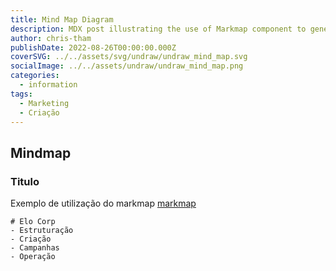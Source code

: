 ```yaml
---
title: Mind Map Diagram
description: MDX post illustrating the use of Markmap component to generate mind map diagrams.
author: chris-tham
publishDate: 2022-08-26T00:00:00.000Z
coverSVG: ../../assets/svg/undraw/undraw_mind_map.svg
socialImage: ../../assets/undraw/undraw_mind_map.png
categories:
  - information
tags:
  - Marketing
  - Criação
---
```


## Mindmap

### Titulo

Exemplo de utilização do markmap
[markmap](https://markmap.js.org)

```markmap
# Elo Corp
- Estruturação
- Criação
- Campanhas
- Operação
```
